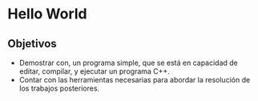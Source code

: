 # Hello World

## Objetivos
* Demostrar con, un programa simple, que se está en capacidad de editar, compilar, y ejecutar un programa C++.
* Contar con las herramientas necesarias para abordar la resolución de los trabajos posteriores.
